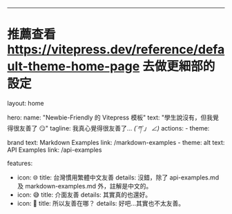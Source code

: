 ---
# 推薦查看 https://vitepress.dev/reference/default-theme-home-page 去做更細部的設定
layout: home

hero:
  name: "Newbie-Friendly 的 Vitepress 模板"
  text: "學生說沒有，但我覺得很友善了 😏"
  tagline: 我真心覺得很友善了... _(´ཀ`」 ∠)_
  actions:
    - theme: brand
      text: Markdown Examples
      link: /markdown-examples
    - theme: alt
      text: API Examples
      link: /api-examples

features:
  - icon: 🌐
    title: 台灣慣用繁體中文友善
    details: 沒錯，除了 api-examples.md 及 markdown-examples.md 外，註解是中文的。
  - icon: 😅
    title: 介面友善
    details: 其實真的也還好。
  - icon: 🤨
    title: 所以友善在哪？
    details: 好吧...其實也不太友善。

